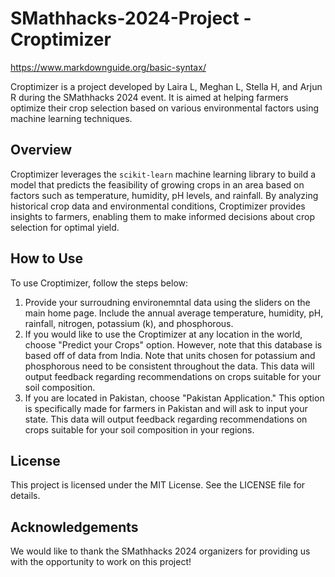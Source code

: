 # SMathhacks-2024-Project - Croptimizer
https://www.markdownguide.org/basic-syntax/

Croptimizer is a project developed by Laira L, Meghan L, Stella H, and Arjun R during the SMathhacks 2024 event. It is aimed at helping farmers optimize their crop selection based on various environmental factors using machine learning techniques.

## Overview
Croptimizer leverages the `scikit-learn` machine learning library to build a model that predicts the feasibility of growing crops in an area based on factors such as temperature, humidity, pH levels, and rainfall. By analyzing historical crop data and environmental conditions, Croptimizer provides insights to farmers, enabling them to make informed decisions about crop selection for optimal yield.

## How to Use
To use Croptimizer, follow the steps below:
1. Provide your surroudning environemntal data using the sliders on the main home page. Include the annual average temperature, humidity, pH, rainfall, nitrogen, potassium (k), and phosphorous.
2. If you would like to use the Croptimizer at any location in the world, choose "Predict your Crops" option. However, note that this database is based off of data from India. Note that units chosen for potassium and phosphorous need to be consistent throughout the data. This data will output feedback regarding recommendations on crops suitable for your soil composition.
3. If you are located in Pakistan, choose "Pakistan Application." This option is specifically made for farmers in Pakistan and will ask to input your state. This data will output feedback regarding recommendations on crops suitable for your soil composition in your regions.

## License
This project is licensed under the MIT License. See the LICENSE file for details.

## Acknowledgements
We would like to thank the SMathhacks 2024 organizers for providing us with the opportunity to work on this project!
